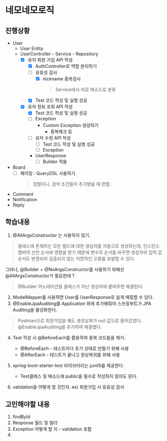 # 네모네모로직
## 진행상황
- User
  - User Entity
  - UserController - Service - Repository
    - [x] 유저 회원 가입 API 작성
      - [x] AuthController로 역할 분리하기
      - [ ] 유효성 검사
        - [x] nickname 중복검사
          > Service에서 따로 매소드로 분류
      - [x] Test 코드 작성 및 실행 성공
    - [x] 유저 정보 조회 API 작성
      - [x] Test 코드 작성 및 실행 성공
      - [ ] Exception
        - Custom Exception 생성하기
          - 중복체크 등
      - [ ] 유저 수정 API 작성
        - [ ] Test 코드 작성 및 실행 성공
        - [ ] Exception
      - UserResponse
        - [ ] Builder 적용

- Board
  - [ ] 페이징 : QueryDSL 사용하기
    > 정렬이나, 검색 조건들이 추가됐을 때 편함.
- Comment
- Notification
- Reply

## 학습내용
1. @AllArgsConstructor 는 사용하지 않기.
  >클래스에 존재하는 모든 필드에 대한 생성자를 자동으로 생성하는데, 인스턴스 멤버의 선언 순서에 영향을 받기 때문에 변수의 순서를 바꾸면 생성자의 입력 값 순서도 변경되어 검출되지 않는 치명적인 오류를 유발할 수 있다.
   
그러나, @Builder + @NoArgsConstructor를 사용하기 위해선 @AllArgsConstructor가 필요한데 ?
> @Builder 어노테이션을 클래스가 아닌 생성자에 붙여주면 해결된다.

2. ModelMapper를 사용하면 User를 UserResponse로 쉽게 매핑할 수 있다.
3. @EnableJpaAuditing를 Application 위에 추가해줘야 스프링부트가 JPA Auditing을 활성화한다.
  > Postman으로 회원가입을 해도 생성날짜가 null 값으로 들어갔었다. @EnableJpaAuditing을 추가하여 해결했다.

4. Test 작성 시 @BeforeEach를 활용하여 중복 코드들을 제거. 
   - @BeforeEach - 테스트마다 초기 상태로 만들기 위해 사용
   - @AfterEach - 테스트가 끝나고 원상복귀를 위해 사용

5. spring-boot-starter-test 라이브러리는 junit5를 제공한다.
   - Test클래스 및 매소드에 public을 필수로 작성하지 않아도 된다.

6. validation을 어떻게 할 것인지. ex) 회원가입 시 유효성 검사

## 고민해야할 내용
1. findById
2. Response 필드 및 빌더
3. Exception 어떻게 할 지 - validation 포함
4. 
